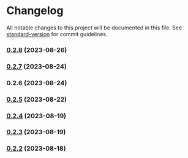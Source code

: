 # Changelog

All notable changes to this project will be documented in this file. See [standard-version](https://github.com/conventional-changelog/standard-version) for commit guidelines.

### [0.2.8](https://github.com/FFTAI/gros_client_js/compare/v0.2.5...v0.2.8) (2023-08-26)

### [0.2.7](https://github.com/FFTAI/gros_client_js/compare/v0.2.6...v0.2.7) (2023-08-24)

### 0.2.6 (2023-08-24)

### [0.2.5](https://github.com/FFTAI/gros_client_js/compare/v0.2.4...v0.2.5) (2023-08-22)

### [0.2.4](https://github.com/FFTAI/gros_client_js/compare/v0.2.3...v0.2.4) (2023-08-19)

### [0.2.3](https://github.com/FFTAI/gros_client_js/compare/v0.2.2...v0.2.3) (2023-08-19)

### [0.2.2](https://github.com/FFTAI/gros_client_js/compare/v0.2.1...v0.2.2) (2023-08-18)
